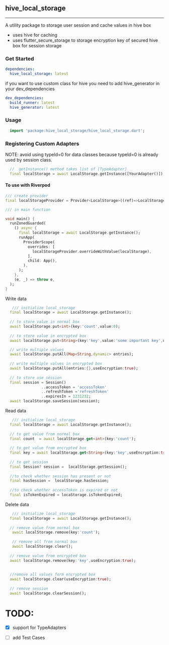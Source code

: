 ## hive_local_storage

<hr>

A utility package to storage user session and cache values in hive box

- uses hive for caching
- uses flutter_secure_storage to storage encryption key of secured hive box for session storage

### Get Started

```yaml
dependencies:
  hive_local_storage: latest
```

if you want to use custom class for hive you need to add hive_generator in your dev_dependencies

```yaml
dev_dependencies:
  build_runner: latest
  hive_generator: latest
```

### Usage

```dart
  import 'package:hive_local_storage/hive_local_storage.dart';
```
### Registering Custom Adapters
NOTE: avoid using typeId=0 for data classes because typeId=0 is already used by session class.

```dart
  //  getInstance() method takes list of [TypeAdapter] 
  final localStorage = await LocalStorage.getInstance([YourAdapter()])
```



#### To use with Riverpod

```dart
/// create provider
final localStorageProvider = Provider<LocalStorage>((ref)=>LocalStorage());

/// in main function

void main() {
  runZonedGuarded(
    () async {
      final localStorage = await LocalStorage.getInstance();
      runApp(
        ProviderScope(
          overrides: [
            localStorageProvider.overrideWithValue(localStorage),
          ],
          child: App(),
        ),
      );
    },
    (e, _) => throw e,
  );
}


```


Write data
```dart
   /// initialize local_storage
  final localStorage = await LocalStorage.getInstance();
  
  // to store value in normal box
  await localStorage.put<int>(key:'count',value:0);
  
  // to store value in encrypted box
  await localStorage.put<String>(key:'key',value:'some important key',useEncryption:true);

  // write multiple values
  await localStorage.putAll(Map<String,dynamic> entries);
  
  // write multiple values in encrypted box
  await localStorage.putAll(entries:{},useEncryption:true);
  
  // to store use session
  final session = Session()
                ..accessToken = 'accessToken'
                ..refreshToken ='refreshToken'
                ..expiresIn = 1231232;
  await localStorage.saveSession(session);

```


Read data
```dart
   /// initialize local_storage
  final localStorage = await LocalStorage.getInstance();
  
  // to get value from normal box
  final count  = await localStorage.get<int>(key:'count');
  
  // to get value from encrypted box
  final key = await localStorage.get<String>(key:'key',useEncryption:true);
  
  // to get session
  final Session? session =  localStorage.getSession();
  
  //to check whether session has present or not
  final hasSession =  localStorage.hasSession;
  
  //to check whether accessToken is expired or not
  final isTokenExpired = locaStorage.isTokenExpired;

```

Delete data
```dart
   /// initialize local_storage
  final localStorage = await LocalStorage.getInstance();
  
  // remove value from normal box
   await localStorage.remove(key:'count');
   
   // remove all from normal box
   await localStorage.clear();
  
  // remove value from encrypted box
  await localStorage.remove(key:'key',useEncryption:true);
  
  
  //remove all values form encrypted box
  await localStorage.clear(useEncryption:true);
  
  // remove session
  await localStorage.clearSession();

```




# TODO:

- [X] support for TypeAdapters
- [ ] add Test Cases

 
